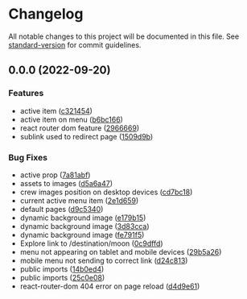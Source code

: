 # Changelog

All notable changes to this project will be documented in this file. See [standard-version](https://github.com/conventional-changelog/standard-version) for commit guidelines.

## 0.0.0 (2022-09-20)


### Features

* active item ([c321454](https://github.com/nicolsam/space-tourism/commit/c32145444c06030b517f9fbda4a4d5a038ec6aa5))
* active item on menu ([b6bc166](https://github.com/nicolsam/space-tourism/commit/b6bc166ebf26ec3c7efb00fa166eeac066045835))
* react router dom feature ([2966669](https://github.com/nicolsam/space-tourism/commit/2966669005a44109b16642746639c927401b040b))
* sublink used to redirect page ([1509d9b](https://github.com/nicolsam/space-tourism/commit/1509d9ba245ce75597fb5a5f9f5c383014bdb845))


### Bug Fixes

* active prop ([7a81abf](https://github.com/nicolsam/space-tourism/commit/7a81abf9c4f138832c3d2168af36a4ad4791cb74))
* assets to images ([d5a6a47](https://github.com/nicolsam/space-tourism/commit/d5a6a47c7b6d4e2befec3ff30fe86329d0600d23))
* crew images position on desktop devices ([cd7bc18](https://github.com/nicolsam/space-tourism/commit/cd7bc18a7ef47008ef5dbf94b81c80111dea1f98))
* current active menu item ([2e1d659](https://github.com/nicolsam/space-tourism/commit/2e1d6599fbcaa02a51dc8a35a643fea60c37f54c))
* default pages ([d9c5340](https://github.com/nicolsam/space-tourism/commit/d9c5340320c93497f9ea6e883cf6931fabb7c592))
* dynamic background image ([e179b15](https://github.com/nicolsam/space-tourism/commit/e179b1519d8a50503356a0171ce41cdac6e9dd89))
* dynamic background image ([3d83cca](https://github.com/nicolsam/space-tourism/commit/3d83cca6957a54e7a6a2a9360c887a47c15d7c64))
* dynamic background image ([fe791f5](https://github.com/nicolsam/space-tourism/commit/fe791f56b2e0caee1f4551a61e862839ac78a351))
* Explore link to /destination/moon ([0c9dffd](https://github.com/nicolsam/space-tourism/commit/0c9dffd43c9ae0101c9465ae7fca4b32709e5e24))
* menu not appearing on tablet and mobile devices ([29b5a26](https://github.com/nicolsam/space-tourism/commit/29b5a260080398dde3c2b2c456e003e990830a6b))
* mobile menu not sending to correct link ([d24c813](https://github.com/nicolsam/space-tourism/commit/d24c8134b379e298f0ba7c2aff3454d3c3156a53))
* public imports ([14b0ed4](https://github.com/nicolsam/space-tourism/commit/14b0ed44b5b2c888ddc3f62e86b515dbac1d6c95))
* public imports ([25c0e08](https://github.com/nicolsam/space-tourism/commit/25c0e08a27941af90db052d3d8b48ca3b06e1a51))
* react-router-dom 404 error on page reload ([d4d9e61](https://github.com/nicolsam/space-tourism/commit/d4d9e6190d944d6b82eb2703f3818b8bc0558005))
